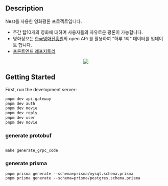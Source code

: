 ## Description

Nest를 사용한 영화평론 프로젝트입니다.

- 주간 탑10개의 영화에 대하여 사용자들의 자유로운 평론이 가능합니다.
- 영화정보는 [한국영화진흥원](https://www.kobis.or.kr/kobisopenapi/homepg/main/main.do)의 open APi 를 활용하여 "하루 1회" 데이터를 업데이트 합니다.
- [프론트엔드 레포지토리](https://github.com/sihun0105/movie-review-front/tree/develop)

<p align=center>
<img src='https://github.com/sihun0105/movie-review/assets/80196373/f9bcfc11-c038-47b6-88cc-032d96bce51e'>
</p>

## Getting Started

First, run the development server:

```bash
pnpm dev api-gateway
pnpm dev auth
pnpm dev movie
pnpm dev reply
pnpm dev user
pnpm dev movie
```

### generate protobuf

```

make generate_grpc_code
```

### generate prisma

```
pnpm prisma generate --schema=prisma/mysql.schema.prisma
pnpm prisma generate --schema=prisma/postgres.schema.prisma
```
